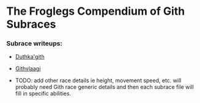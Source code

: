 # The Froglegs Compendium of Gith Subraces
### Subrace writeups:
 - [Duthka'gith](duthkagith.md)
 - [Githvlaagi](githvlaagi.md)

 - TODO: add other race details ie height, movement speed, etc. will probably need Gith race generic details and then each subrace file will fill in specific abilities.